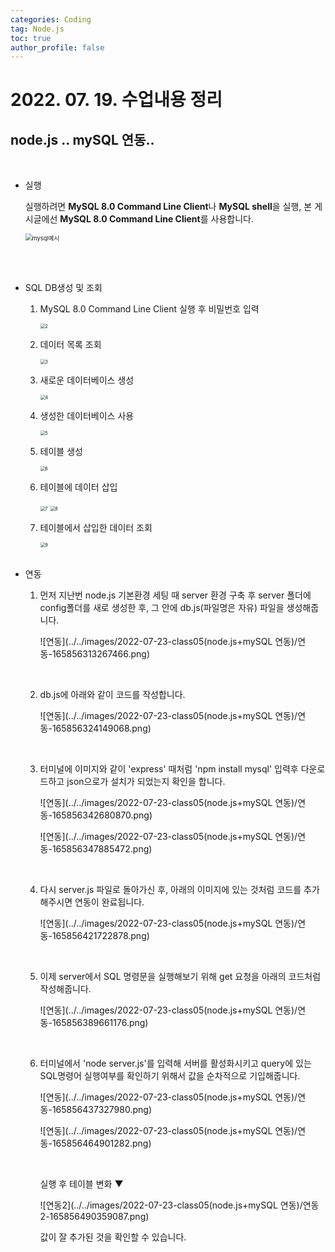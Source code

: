 ```yaml
---
categories: Coding	
tag: Node.js
toc: true
author_profile: false
---
```




# 2022. 07. 19. 수업내용 정리 

## node.js .. mySQL 연동..

<br>

* 실행

  실행하려면 **MySQL 8.0 Command Line Client**나 **MySQL shell**을 실행, 본 게시글에선  **MySQL 8.0 Command Line Client**를 사용합니다.<br>

  <img src="../../images/2022-07-23-class05(node.js+mySQL 연동)/mysql예시.png" alt="mysql예시" style="zoom:67%;" />

  <br><br>

* SQL DB생성 및 조회

  1. MySQL 8.0 Command Line Client 실행 후 비밀번호 입력

     <img src="../../images/2022-07-23-class05(node.js+mySQL 연동)/2.png" alt="2" style="zoom: 50%;" />

     <br>

  2. 데이터 목록 조회<br>

     <img src="../../images/2022-07-23-class05(node.js+mySQL 연동)/3.png" alt="3" style="zoom: 50%;" />

     <br>

  3. 새로운 데이터베이스 생성

     <img src="../../images/2022-07-23-class05(node.js+mySQL 연동)/4.png" alt="4" style="zoom:50%;" />

     <br>

  4. 생성한 데이터베이스 사용

     <img src="../../images/2022-07-23-class05(node.js+mySQL 연동)/5.png" alt="5" style="zoom:50%;" />

     <br>

  5. 테이블 생성

     <img src="../../images/2022-07-23-class05(node.js+mySQL 연동)/6.png" alt="6" style="zoom:50%;" />

     <br>

  6. 테이블에 데이터 삽입

     <img src="../../images/2022-07-23-class05(node.js+mySQL 연동)/7.png" alt="7" style="zoom:50%;" />

     <img src="../../images/2022-07-23-class05(node.js+mySQL 연동)/8.png" alt="8" style="zoom:50%;" />

     <br>

  7. 테이블에서 삽입한 데이터 조회

     <img src="../../images/2022-07-23-class05(node.js+mySQL 연동)/9.png" alt="9" style="zoom:50%;" />

     <br>

     <br>

* 연동

  1. 먼저 지난번 node.js 기본환경 세팅 때 server 환경 구축 후 server 폴더에 config폴더를 새로 생성한 후, 그 안에 db.js(파일명은 자유) 파일을 생성해줍니다.

     ![연동](../../images/2022-07-23-class05(node.js+mySQL 연동)/연동-165856313267466.png)

     <br>

  2. db.js에 아래와 같이 코드를 작성합니다.

     ![연동](../../images/2022-07-23-class05(node.js+mySQL 연동)/연동-165856324149068.png)

     <br>

  3. 터미널에 이미지와 같이 'express' 때처럼 'npm install mysql' 입력후 다운로드하고 json으로가 설치가 되었는지 확인을 합니다.

     ![연동](../../images/2022-07-23-class05(node.js+mySQL 연동)/연동-165856342680870.png)

     ![연동](../../images/2022-07-23-class05(node.js+mySQL 연동)/연동-165856347885472.png)

     <br>

  4. 다시 server.js 파일로 돌아가신 후, 아래의 이미지에 있는 것처럼 코드를 추가해주시면 연동이 완료됩니다.

     ![연동](../../images/2022-07-23-class05(node.js+mySQL 연동)/연동-165856421722878.png)

     <br>

  5. 이제 server에서 SQL 명령문을 실행해보기 위해 get 요청을 아래의 코드처럼 작성해줍니다.

     ![연동](../../images/2022-07-23-class05(node.js+mySQL 연동)/연동-165856389661176.png)

     <br>

  6. 터미널에서 'node server.js'를 입력해 서버를 활성화시키고 query에 있는 SQL명령어 실행여부를 확인하기 위해서 값을 순차적으로 기입해줍니다.

     ![연동](../../images/2022-07-23-class05(node.js+mySQL 연동)/연동-165856437327980.png)

     ![연동](../../images/2022-07-23-class05(node.js+mySQL 연동)/연동-165856464901282.png)

     <br>

     실행 후 테이블 변화 ▼

     ![연동2](../../images/2022-07-23-class05(node.js+mySQL 연동)/연동2-165856490359087.png)

     값이 잘 추가된 것을 확인할 수 있습니다.

     

  

  

  
